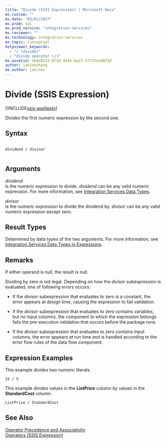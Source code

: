 ```yaml
---
title: "Divide (SSIS Expression) | Microsoft Docs"
ms.custom: ""
ms.date: "03/01/2017"
ms.prod: sql
ms.prod_service: "integration-services"
ms.reviewer: ""
ms.technology: integration-services
ms.topic: conceptual
helpviewer_keywords: 
  - "/ (divide)"
  - "divide operator (/)"
ms.assetid: 5bde9223-872d-443e-8a27-57735e1d8f3d
author: janinezhang
ms.author: janinez
---
```

# Divide (SSIS Expression)

[!INCLUDE[ssis-appliesto](../../includes/ssis-appliesto-ssvrpluslinux-asdb-asdw-xxx.md)]


  Divides the first numeric expression by the second one.  
  
## Syntax  
  
```  
  
dividend / divisor  
  
```  
  
## Arguments  
 *dividend*  
 Is the numeric expression to divide. *dividend* can be any valid numeric expression. For more information, see [Integration Services Data Types](../../integration-services/data-flow/integration-services-data-types.md).  
  
 *divisor*  
 Is the numeric expression to divide the dividend by. *divisor* can be any valid numeric expression except zero.  
  
## Result Types  
 Determined by data types of the two arguments. For more information, see [Integration Services Data Types in Expressions](../../integration-services/expressions/integration-services-data-types-in-expressions.md).  
  
## Remarks  
 If either operand is null, the result is null.  
  
 Dividing by zero is not legal. Depending on how the *divisor* subexpression is evaluated, one of following errors occurs:  
  
-   If the *divisor* subexpression that evaluates to zero is a constant, the error appears at design time, causing the expression to fail validation.  
  
-   If the *divisor* subexpression that evaluates to zero contains variables, but no input columns, the component to which the expression belongs fails the pre-execution validation that occurs before the package runs.  
  
-   If the *divisor* subexpression that evaluates to zero contains input columns, the error appears at run time and is handled according to the error flow rules of the data flow component.  
  
## Expression Examples  
 This example divides two numeric literals.  
  
```  
25 / 5  
```  
  
 This example divides values in the **ListPrice** column by values in the **StandardCost** column.  
  
```  
ListPrice / StandardCost  
```  
  
## See Also  
 [Operator Precedence and Associativity](../../integration-services/expressions/operator-precedence-and-associativity.md)   
 [Operators &#40;SSIS Expression&#41;](../../integration-services/expressions/operators-ssis-expression.md)  
  
  

